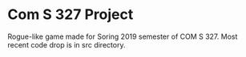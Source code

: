 # Com S 327 Project #
Rogue-like game made for Soring 2019 semester of COM S 327. Most recent code drop is in src directory.

